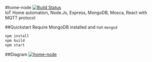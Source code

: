 #home-node  [![Build Status](https://travis-ci.org/crowmw/home-node.svg?branch=master)](https://travis-ci.org/crowmw/home-node)                                                                 
IoT Home automation, Node.Js, Express, MongoDB, Mosca, React with MQTT protocol

##Quickstart
Require MongoDB installed and run `mongod`
```bash
npm install
npm build
npm start
```

##Diagram
[![home-node](https://dl.dropboxusercontent.com/u/26425880/home-node.png)](https://github.com/crowmw/home-node)
